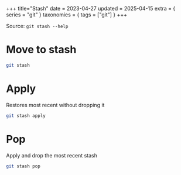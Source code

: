 +++
title="Stash"
date = 2023-04-27
updated = 2025-04-15
extra = { series = "git" }
taxonomies = { tags = ["git"] }
+++

Source: `git stash --help`

# Move to stash

```sh
git stash
```

# Apply

Restores most recent without dropping it

```sh
git stash apply
```

# Pop

Apply and drop the most recent stash

```sh
git stash pop
```
